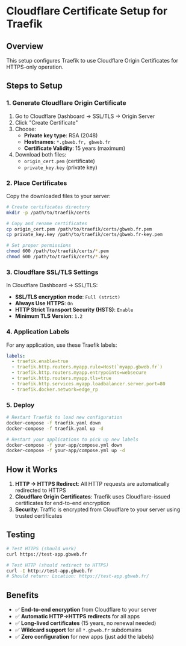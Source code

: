 # Cloudflare Certificate Setup for Traefik

## Overview
This setup configures Traefik to use Cloudflare Origin Certificates for HTTPS-only operation.

## Steps to Setup

### 1. Generate Cloudflare Origin Certificate

1. Go to Cloudflare Dashboard → SSL/TLS → Origin Server
2. Click "Create Certificate"
3. Choose:
   - **Private key type**: RSA (2048)
   - **Hostnames**: `*.gbweb.fr, gbweb.fr`
   - **Certificate Validity**: 15 years (maximum)
4. Download both files:
   - `origin_cert.pem` (certificate)
   - `private_key.key` (private key)

### 2. Place Certificates

Copy the downloaded files to your server:

```bash
# Create certificates directory
mkdir -p /path/to/traefik/certs

# Copy and rename certificates
cp origin_cert.pem /path/to/traefik/certs/gbweb.fr.pem
cp private_key.key /path/to/traefik/certs/gbweb.fr-key.pem

# Set proper permissions
chmod 600 /path/to/traefik/certs/*.pem
chmod 600 /path/to/traefik/certs/*.key
```

### 3. Cloudflare SSL/TLS Settings

In Cloudflare Dashboard → SSL/TLS:

- **SSL/TLS encryption mode**: `Full (strict)`
- **Always Use HTTPS**: `On`
- **HTTP Strict Transport Security (HSTS)**: `Enable`
- **Minimum TLS Version**: `1.2`

### 4. Application Labels

For any application, use these Traefik labels:

```yaml
labels:
  - traefik.enable=true
  - traefik.http.routers.myapp.rule=Host(`myapp.gbweb.fr`)
  - traefik.http.routers.myapp.entrypoints=websecure
  - traefik.http.routers.myapp.tls=true
  - traefik.http.services.myapp.loadbalancer.server.port=80
  - traefik.docker.network=edge_rp
```

### 5. Deploy

```bash
# Restart Traefik to load new configuration
docker-compose -f traefik.yaml down
docker-compose -f traefik.yaml up -d

# Restart your applications to pick up new labels
docker-compose -f your-app/compose.yml down
docker-compose -f your-app/compose.yml up -d
```

## How it Works

1. **HTTP → HTTPS Redirect**: All HTTP requests are automatically redirected to HTTPS
2. **Cloudflare Origin Certificates**: Traefik uses Cloudflare-issued certificates for end-to-end encryption
3. **Security**: Traffic is encrypted from Cloudflare to your server using trusted certificates

## Testing

```bash
# Test HTTPS (should work)
curl https://test-app.gbweb.fr

# Test HTTP (should redirect to HTTPS)
curl -I http://test-app.gbweb.fr
# Should return: Location: https://test-app.gbweb.fr/
```

## Benefits

- ✅ **End-to-end encryption** from Cloudflare to your server
- ✅ **Automatic HTTP→HTTPS redirects** for all apps
- ✅ **Long-lived certificates** (15 years, no renewal needed)
- ✅ **Wildcard support** for all `*.gbweb.fr` subdomains
- ✅ **Zero configuration** for new apps (just add the labels)
